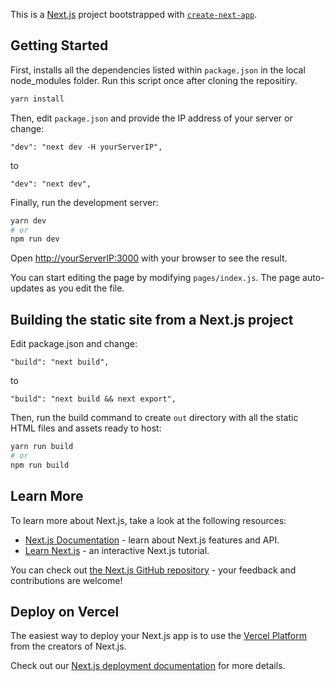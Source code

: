 This is a [Next.js](https://nextjs.org/) project bootstrapped with [`create-next-app`](https://github.com/vercel/next.js/tree/canary/packages/create-next-app).

## Getting Started
First, installs all the dependencies listed within `package.json` in the local node_modules folder. Run this script once after cloning the repositiry.

```bash
yarn install
```

Then, edit `package.json` and provide the IP address of your server or change:
```
"dev": "next dev -H yourServerIP",
```
to
```
"dev": "next dev",
```

Finally, run the development server:

```bash
yarn dev
# or
npm run dev
```

Open [http://yourServerIP:3000](http://yourServerIP:3000) with your browser to see the result.

You can start editing the page by modifying `pages/index.js`. The page auto-updates as you edit the file.



## Building the static site from a Next.js project

Edit package.json and change:
```
"build": "next build",
```
to
```
"build": "next build && next export",
```

Then, run the build command to create `out` directory with all the static HTML files and assets ready to host:
```bash
yarn run build
# or
npm run build
```


## Learn More

To learn more about Next.js, take a look at the following resources:

- [Next.js Documentation](https://nextjs.org/docs) - learn about Next.js features and API.
- [Learn Next.js](https://nextjs.org/learn) - an interactive Next.js tutorial.

You can check out [the Next.js GitHub repository](https://github.com/vercel/next.js/) - your feedback and contributions are welcome!

## Deploy on Vercel

The easiest way to deploy your Next.js app is to use the [Vercel Platform](https://vercel.com/import?utm_medium=default-template&filter=next.js&utm_source=create-next-app&utm_campaign=create-next-app-readme) from the creators of Next.js.

Check out our [Next.js deployment documentation](https://nextjs.org/docs/deployment) for more details.
